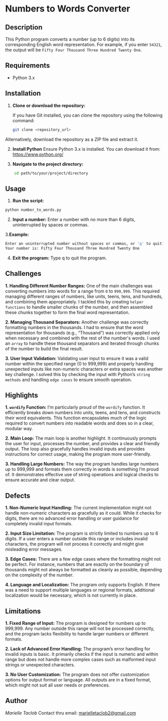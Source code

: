 # Numbers to Words Converter

## Description
This Python program converts a number (up to 6 digits) into its corresponding English word representation. For example, if you enter `54321`, the output will be `Fifty Four Thousand Three Hundred Twenty One`.

## Requirements
- Python 3.x

## Installation

1. **Clone or download the repository:**

   If you have Git installed, you can clone the repository using the following command:
   ```bash
   git clone <repository_url>
   ```
Alternatively, download the repository as a ZIP file and extract it.

2. **Install Python**
Ensure Python 3.x is installed. You can download it from:
https://www.python.org/

3. **Navigate to the project directory:**
```bash
    cd path/to/your/project/directory
```
## Usage
1. **Run the script:**
```bash
python number_to_words.py
```
2. **Input a number:**
Enter a number with no more than 6 digits, uninterrupted by spaces or commas.

3.**Example:**
```bash
Enter an uninterrupted number without spaces or commas, or 'q' to quit): 54321
Your number is: Fifty Four Thousand Three Hundred Twenty One
```
4. **Exit the program:**
Type q to quit the program.

## Challenges

**1. Handling Different Number Ranges:**
One of the main challenges was converting numbers into words for a range from `0` to `999,999`. This required managing different ranges of numbers, like units, teens, tens, and hundreds, and combining them appropriately. I tackled this by creating `helper functions` to handle smaller chunks of the number, and then assembled these chunks together to form the final word representation.

**2. Managing Thousand Separators:**
Another challenge was correctly formatting numbers in the thousands. I had to ensure that the word representation for thousands (e.g., “Thousand”) was correctly applied only when necessary and combined with the rest of the number's words. I used an `array` to handle these thousand separators and iterated through chunks of the number to build the final result.

**3. User Input Validation:**
Validating user input to ensure it was a valid number within the specified range (0 to 999,999) and properly handling unexpected inputs like non-numeric characters or extra spaces was another key challenge. I solved this by checking the input with Python’s `string methods` and handling `edge cases` to ensure smooth operation.

## Highlights

**1. `wordify` Function:**
I’m particularly proud of the `wordify` function. It efficiently breaks down numbers into units, teens, and tens, and constructs their word equivalents. This function encapsulates much of the logic required to convert numbers into readable words and does so in a clear, modular way.

**2. Main Loop:**
The main loop is another highlight. It continuously prompts the user for input, processes the number, and provides a clear and friendly output. The loop also gracefully handles invalid inputs and provides instructions for correct usage, making the program more user-friendly.

**3. Handling Large Numbers:**
The way the program handles large numbers up to 999,999 and formats them correctly in words is something I’m proud of. It demonstrates effective use of string operations and logical checks to ensure accurate and clear output.

## Defects

**1. Non-Numeric Input Handling:**
The current implementation might not handle non-numeric characters as gracefully as it could. While it checks for digits, there are no advanced error handling or user guidance for completely invalid input formats.

**2. Input Size Limitation:**
The program is strictly limited to numbers up to 6 digits. If a user enters a number outside this range or includes invalid characters, the program will not process it correctly and might give misleading error messages.

**3. Edge Cases:**
There are a few edge cases where the formatting might not be perfect. For instance, numbers that are exactly on the boundary of thousands might not always be formatted as cleanly as possible, depending on the complexity of the number.

**4. Language and Localization:**
The program only supports English. If there was a need to support multiple languages or regional formats, additional localization would be necessary, which is not currently in place.

## Limitations

**1. Fixed Range of Input:**
The program is designed for numbers up to 999,999. Any number outside this range will not be processed correctly, and the program lacks flexibility to handle larger numbers or different formats.

**2. Lack of Advanced Error Handling:**
The program’s error handling for invalid inputs is basic. It primarily checks if the input is numeric and within range but does not handle more complex cases such as malformed input strings or unexpected characters.

**3. No User Customization:**
The program does not offer customization options for output format or language. All outputs are in a fixed format, which might not suit all user needs or preferences.

## Author
*Marielle Taclob*
Contact thru email: marielletaclob2@gmail.com

